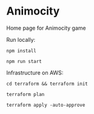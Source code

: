 # Animocity

Home page for Animocity game

Run locally:

```
npm install
```

```
npm run start
```

Infrastructure on AWS:

```
cd terraform && terraform init
```

```
terraform plan
```

```
terraform apply -auto-approve
```
